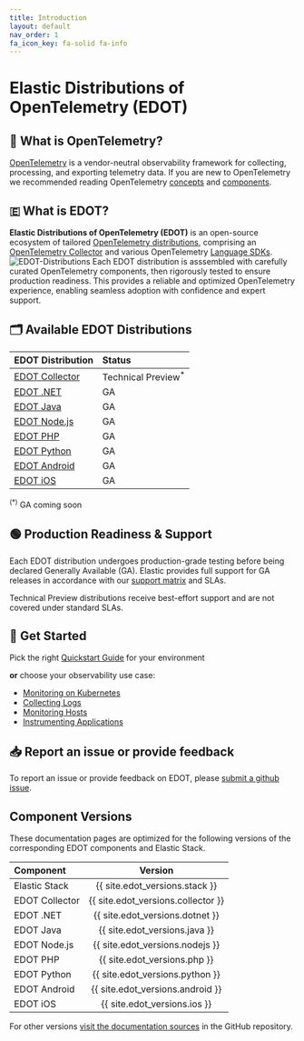 ```yaml
---
title: Introduction
layout: default
nav_order: 1
fa_icon_key: fa-solid fa-info
---
```


# Elastic Distributions of OpenTelemetry (EDOT)

## 🔭 What is OpenTelemetry?
[OpenTelemetry](https://opentelemetry.io/docs/) is a vendor-neutral observability framework for collecting, processing, and exporting telemetry data. If you are new to OpenTelemetry we recommended reading OpenTelemetry [concepts](https://opentelemetry.io/docs/concepts/) and [components](https://opentelemetry.io/docs/concepts/components/).

## 🇪 What is EDOT?

**Elastic Distributions of OpenTelemetry (EDOT)** is an open-source ecosystem of tailored [OpenTelemetry distributions](https://opentelemetry.io/docs/concepts/distributions/), comprising an [OpenTelemetry Collector](https://opentelemetry.io/docs/collector/) and various OpenTelemetry [Language SDKs](https://opentelemetry.io/docs/languages/).
![EDOT-Distributions](./images/EDOT-SDKs-Collector.png)
Each EDOT distribution is asssembled with carefully curated OpenTelemetry components, then rigorously tested to ensure production readiness. This provides a reliable and optimized OpenTelemetry experience, enabling seamless adoption with confidence and expert support.

## 🗂️ Available EDOT Distributions

| EDOT Distribution | Status |
|:-------------------|:---------------|
| [EDOT Collector](./edot-collector/index) | Technical Preview<sup>*</sup> |
| [EDOT .NET](./edot-sdks/dotnet/index) | GA |
| [EDOT Java](./edot-sdks/java/index) | GA |
| [EDOT Node.js](./edot-sdks/nodejs/index) | GA |
| [EDOT PHP](./edot-sdks/php/index) | GA |
| [EDOT Python](./edot-sdks/python/index) | GA |
| [EDOT Android](https://www.elastic.co/guide/en/apm/agent/android/current/intro.html) | GA |
| [EDOT iOS](https://www.elastic.co/guide/en/apm/agent/swift/current/intro.html) | GA |

<sup>(*)</sup> GA coming soon

## 🟢 Production Readiness & Support
Each EDOT distribution undergoes production-grade testing before being declared Generally Available (GA). Elastic provides full support for GA releases in accordance with our [support matrix](https://www.elastic.co/support/matrix) and SLAs.

Technical Preview distributions receive best-effort support and are not covered under standard SLAs.

## 🚀 Get Started

Pick the right [Quickstart Guide](./quickstart/index) for your environment 

**or** choose your observability use case:

- [Monitoring on Kubernetes](./use-cases/kubernetes/index)
- [Collecting Logs](./use-cases/logs/index)
- [Monitoring Hosts](./use-cases/host-metrics/index)
- [Instrumenting Applications](./use-cases/application/index)

## 📥 Report an issue or provide feedback
To report an issue or provide feedback on EDOT, please [submit a github issue](https://github.com/elastic/opentelemetry/issues/new/choose).

## Component Versions

These documentation pages are optimized for the following versions of the corresponding EDOT components and Elastic Stack.

| Component | Version |
|:---|:---:|
|Elastic Stack | {{ site.edot_versions.stack }} |
|EDOT Collector| {{ site.edot_versions.collector }} |
|EDOT .NET| {{ site.edot_versions.dotnet }} |
|EDOT Java| {{ site.edot_versions.java }} |
|EDOT Node.js| {{ site.edot_versions.nodejs }} |
|EDOT PHP| {{ site.edot_versions.php }} |
|EDOT Python| {{ site.edot_versions.python }} |
|EDOT Android| {{ site.edot_versions.android }} |
|EDOT iOS| {{ site.edot_versions.ios }} |

For other versions [visit the documentation sources](https://github.com/elastic/opentelemetry/tags) in the GitHub repository.